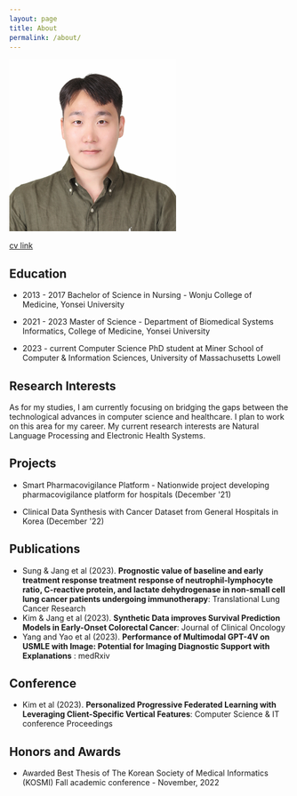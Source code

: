 ```yaml
---
layout: page
title: About
permalink: /about/
---
```



<img src="../pictures/visa.jpg"
 style="left;width:300px;height:310px">

[cv link](https://drive.google.com/file/d/1WKcoB0k85bIXjtZOq0cj0YAZWTrnKsuv/view?usp=drive_link)

## Education
- 2013 - 2017 Bachelor of Science in Nursing - Wonju College of Medicine, Yonsei University

- 2021 - 2023 Master of Science - Department of Biomedical Systems Informatics, College of Medicine, Yonsei University 

- 2023 - current Computer Science PhD student at Miner School of Computer & Information Sciences, University of Massachusetts Lowell

## Research Interests 

As for my studies, I am currently focusing on bridging the gaps between the technological advances in computer science and healthcare. 
I plan to work on this area for my career.
My current research interests are Natural Language Processing and Electronic Health Systems.

## Projects
- Smart Pharmacovigilance Platform - Nationwide project developing pharmacovigilance platform for hospitals (December '21)

- Clinical Data Synthesis with Cancer Dataset from General Hospitals in Korea (December '22)

## Publications
- Sung & Jang et al (2023). **Prognostic value of baseline and early treatment response treatment response of
neutrophil-lymphocyte ratio, C-reactive protein, and lactate dehydrogenase in non-small cell lung cancer
patients undergoing immunotherapy**: Translational Lung Cancer Research
- Kim & Jang et al (2023). **Synthetic Data improves Survival Prediction Models in Early-Onset Colorectal Cancer**: Journal of Clinical Oncology
- Yang and Yao et al (2023). **Performance of Multimodal GPT-4V on USMLE with Image: Potential for Imaging Diagnostic Support with Explanations** : medRxiv 

## Conference
- Kim et al (2023). **Personalized Progressive Federated Learning with Leveraging Client-Specific Vertical
Features**: Computer Science & IT conference Proceedings

## Honors and Awards
- Awarded Best Thesis of The Korean Society of Medical Informatics (KOSMI) Fall academic conference -
November, 2022



